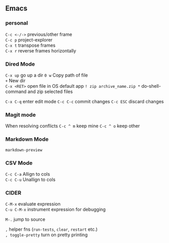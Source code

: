 ## Emacs

### personal
`C-c <-/->` previous/other frame  
`C-c p` project-explorer  
`C-x t` transpose frames  
`C-x r` reverse frames horizontally  



### Dired Mode

`C-x up` go up a dir
`0 w` Copy path of file  
`+` New dir  
`C-x <RET>` open file in OS default app
`! zip archive_name.zip *` do-shell-command and zip selected files

`C-x C-q` enter edit mode
`C-c C-c` commit changes
`C-c ESC` discard changes


### Magit mode

When resolving conflicts
`C-c ^ m` keep mine
`C-c ^ o` keep other



### Markdown Mode

`markdown-preview`


### CSV Mode

`C-c C-a` Allign to cols  
`C-c C-u` Unallign to cols


### CIDER

`C-M-x` evaluate expression  
`C-u C-M-x` instrument expression for debugging

`M-.` jump to source

`,` helper fns (`run-tests`, `clear`, `restart` etc.)  
`, toggle-pretty` turn on pretty printing
